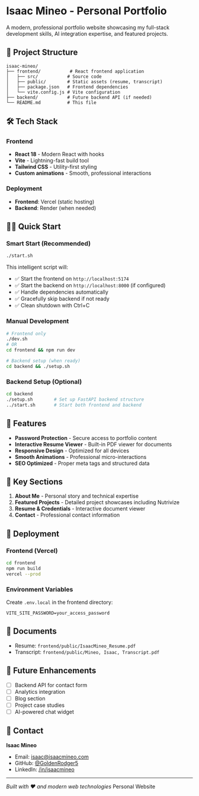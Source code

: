 # Isaac Mineo - Personal Portfolio

A modern, professional portfolio website showcasing my full-stack development skills, AI integration expertise, and featured projects.

## 🚀 Project Structure

```
isaac-mineo/
├── frontend/           # React frontend application
│   ├── src/           # Source code
│   ├── public/        # Static assets (resume, transcript)
│   ├── package.json   # Frontend dependencies
│   └── vite.config.js # Vite configuration
├── backend/           # Future backend API (if needed)
└── README.md          # This file
```

## 🛠️ Tech Stack

### Frontend
- **React 18** - Modern React with hooks
- **Vite** - Lightning-fast build tool
- **Tailwind CSS** - Utility-first styling
- **Custom animations** - Smooth, professional interactions

### Deployment
- **Frontend**: Vercel (static hosting)
- **Backend**: Render (when needed)

## 🏃‍♂️ Quick Start

### Smart Start (Recommended)
```bash
./start.sh
```
This intelligent script will:
- ✅ Start the frontend on `http://localhost:5174`
- ✅ Start the backend on `http://localhost:8000` (if configured)
- ✅ Handle dependencies automatically
- ✅ Gracefully skip backend if not ready
- ✅ Clean shutdown with Ctrl+C

### Manual Development
```bash
# Frontend only
./dev.sh
# OR
cd frontend && npm run dev

# Backend setup (when ready)
cd backend && ./setup.sh
```

### Backend Setup (Optional)
```bash
cd backend
./setup.sh        # Set up FastAPI backend structure
../start.sh       # Start both frontend and backend
```

## 📱 Features

- **Password Protection** - Secure access to portfolio content
- **Interactive Resume Viewer** - Built-in PDF viewer for documents
- **Responsive Design** - Optimized for all devices
- **Smooth Animations** - Professional micro-interactions
- **SEO Optimized** - Proper meta tags and structured data

## 🎯 Key Sections

1. **About Me** - Personal story and technical expertise
2. **Featured Projects** - Detailed project showcases including Nutrivize
3. **Resume & Credentials** - Interactive document viewer
4. **Contact** - Professional contact information

## 🚀 Deployment

### Frontend (Vercel)
```bash
cd frontend
npm run build
vercel --prod
```

### Environment Variables
Create `.env.local` in the frontend directory:
```
VITE_SITE_PASSWORD=your_access_password
```

## 📄 Documents

- Resume: `frontend/public/IsaacMineo_Resume.pdf`
- Transcript: `frontend/public/Mineo, Isaac, Transcript.pdf`

## 🔮 Future Enhancements

- [ ] Backend API for contact form
- [ ] Analytics integration
- [ ] Blog section
- [ ] Project case studies
- [ ] AI-powered chat widget

## 📧 Contact

**Isaac Mineo**
- Email: isaac@isaacmineo.com
- GitHub: [@GoldenRodger5](https://github.com/GoldenRodger5)
- LinkedIn: [/in/isaacmineo](https://linkedin.com/in/isaacmineo)

---

*Built with ❤️ and modern web technologies*
Personal Website
